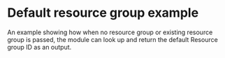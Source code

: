 # Default resource group example

An example showing how when no resource group or existing resource group is passed, the module can look up and return the default Resource group ID as an output.
